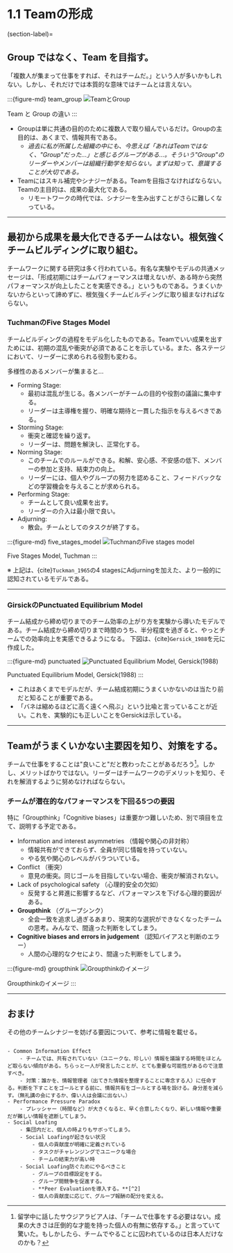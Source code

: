 # 1.1 Teamの形成

(section-label)=
## Group ではなく、Team を目指す。
「複数人が集まって仕事をすれば、それはチームだ。」という人が多いかもしれない。しかし、それだけでは本質的な意味ではチームとは言えない。

:::{figure-md} team_group
![TeamとGroup](/assets/media/teamwork_01.png)

Team と Group の違い
:::

- Groupは単に共通の目的のために複数人で取り組んでいるだけ。Groupの主目的は、あくまで、情報共有である。
    - *過去に私が所属した組織の中にも、今思えば「あれはTeamではなく、"Group"だった…」と感じるグループがある…。そういう"Group"のリーダーやメンバーは組織行動学を知らない。まずは知って、意識することが大切である。*
- Teamにはスキル補完やシナジーがある。Teamを目指さなければならない。Teamの主目的は、成果の最大化である。
    - リモートワークの時代では、シナジーを生み出すことがさらに難しくなっている。

---
## 最初から成果を最大化できるチームはない。根気強くチームビルディングに取り組む。

チームワークに関する研究は多く行われている。有名な実験やモデルの共通メッセージは、「形成初期にはチームパフォーマンスは増えないが、ある時から突然パフォーマンスが向上したことを実感できる。」というものである。うまくいかないからといって諦めずに、根気強くチームビルディングに取り組まなければならない。


### TuchmanのFive Stages Model
チームビルディングの過程をモデル化したものである。Teamでいい成果を出すためには、初期の混乱や衝突が必須であることを示している。また、各ステージにおいて、リーダーに求められる役割も変わる。

多様性のあるメンバーが集まると…
- Forming Stage: 
    - 最初は混乱が生じる。各メンバーがチームの目的や役割の議論に集中する。
    - リーダーは主導権を握り、明確な期待と一貫した指示を与えるべきである。
- Storming Stage:
    - 衝突と確認を繰り返す。
    - リーダーは、問題を解決し、正常化する。
- Norming Stage: 
    - このチームでのルールができる。和解、安心感、不安感の低下、メンバーの参加と支持、結束力の向上。
    - リーダーには、個人やグループの努力を認めること、フィードバックなどの学習機会を与えることが求められる。
- Performing Stage: 
    - チームとして良い成果を出す。
    - リーダーの介入は最小限で良い。
- Adjurning: 
    - 散会。チームとしてのタスクが終了する。

:::{figure-md} five_stages_model
![TuchmanのFive stages model](/assets/media/teamwork_02.png)

Five Stages Model, Tuchman
:::

※ 上記は、{cite}`Tuckman_1965`の4 stagesにAdjurningを加えた、より一般的に認知されているモデルである。

---

### GirsickのPunctuated Equilibrium Model
チーム結成から締め切りまでのチーム効率の上がり方を実験から導いたモデルである。チーム結成から締め切りまで時間のうち、半分程度を過ぎると、やっとチームでの効率向上を実感できるようになる。  下図は、{cite}`Gersick_1988`を元に作成した。

:::{figure-md} punctuated
![Punctuated Equilibrium Model, Gersick(1988)](/assets/media/teamwork_04.png)

Punctuated Equilibrium Model, Gersick(1988)
:::

- これはあくまでモデルだが、チーム結成初期にうまくいかないのは当たり前だと知ることが重要である。  
- 「バネは縮めるほどに高く遠くへ飛ぶ」という比喩と言っていることが近い。これを、実験的にも正しいことをGersickは示している。

---

## Teamがうまくいかない主要因を知り、対策をする。

チームで仕事をすることは"良いこと"だと教わったことがあるだろう[^1]。しかし、メリットばかりではない。リーダーはチームワークのデメリットを知り、それを解消するように努めなければならない。

### チームが潜在的なパフォーマンスを下回る5つの要因
特に「Groupthink」「Cognitive biases」は重要かつ難しいため、別で項目を立て、説明する予定である。


- Information and interest asymmetries （情報や関心の非対称）
    - 情報共有ができておらず、全員が同じ情報を持っていない。
    - やる気や関心のレベルがバラついている。
- Conflict （衝突）
    - 意見の衝突。同じゴールを目指していない場合、衝突が解消されない。
- Lack of psychological safety （心理的安全の欠如）
    - 反発すると昇進に影響するなど、パフォーマンスを下げる心理的要因がある。
- **Groupthink** （グループシンク）
    - 全会一致を追求し過ぎるあまり、現実的な選択ができなくなったチームの思考。みんなで、間違った判断をしてしまう。
- **Cognitive biases and errors in judgement** （認知バイアスと判断のエラー）
    - 人間の心理的なクセにより、間違った判断をしてしまう。


:::{figure-md} groupthink
![Groupthinkのイメージ](/assets/media/groupthink.png)

Groupthinkのイメージ
:::




---
## おまけ
その他のチームシナジーを妨げる要因について、参考に情報を載せる。

```{toggle}

- Common Information Effect
    - チームでは、共有されていない（ユニークな、珍しい）情報を議論する時間をほとんど取らない傾向がある。ちらっと一人が発言したことが、とても重要な可能性があるので注意すべき。
    - 対策：誰かを、情報管理者（出てきた情報を整理することに専念する人）に任命する。判断を下すことをゴールとする前に、情報共有をゴールとする場を設ける。身分差を減らす。（無礼講の会にするか、偉い人は会議に出ない。）
- Performance Pressure Paradox
    - プレッシャー（時間など）が大きくなると、早く合意したくなり、新しい情報や重要だが難しい情報を遮断してしまう。
- Social Loafing
    - 集団内だと、個人の時よりもサボってしまう。
    - Social Loafingが起きない状況
        - 個人の貢献度が明確に定義されている
        - タスクがチャレンジングでユニークな場合
        - チームの結束力が高い時
    - Social Loafing防ぐためにやるべきこと
        - グループの目標設定をする。
        - グループ間競争を促進する。
        - **Peer Evaluationを導入する。**[^2]
        - 個人の貢献度に応じて、グループ報酬の配分を変える。
```

[^1]: 留学中に話したサウジアラビア人は、「チームで仕事をする必要はない。成果の大きさは圧倒的な才能を持った個人の有無に依存する。」と言っていて驚いた。もしかしたら、チームでやることに囚われているのは日本人だけなのかも？
[^2]: 日本の大きな企業ではPeer Evaluationをもっと導入すべきだと感じる。売り上げ以外にも貢献している人はいるので、周囲のメンバーへ協力的になることへのインセンティブが働くようになるだろう。